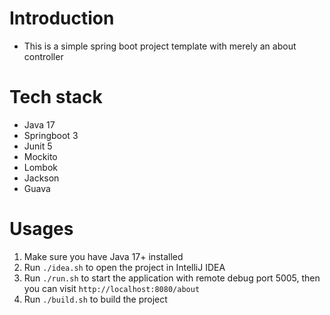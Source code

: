 # Introduction
- This is a simple spring boot project template with merely an about controller

# Tech stack
- Java 17
- Springboot 3
- Junit 5
- Mockito
- Lombok
- Jackson
- Guava

# Usages
1. Make sure you have Java 17+ installed
2. Run `./idea.sh` to open the project in IntelliJ IDEA
3. Run `./run.sh` to start the application with remote debug port 5005, then you can  visit `http://localhost:8080/about`
4. Run `./build.sh` to build the project
